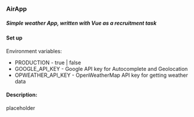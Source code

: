 ### AirApp
##### Simple weather App, written with Vue as a recruitment task

#### Set up
Environment variables:
- PRODUCTION - true | false
- GOOGLE_API_KEY - Google API key for Autocomplete and Geolocation
- OPWEATHER_API_KEY - OpenWeatherMap API key for getting weather data

#### Description:
placeholder


